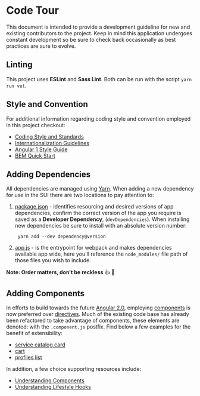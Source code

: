 # Code Tour
This document is intended to provide a development guideline for new and existing contributors to the project.
Keep in mind this application undergoes constant development so be sure to check back occasionally as best practices are sure to evolve.

## Linting
This project uses **ESLint** and **Sass Lint**. Both can be run with the script `yarn run vet`.

## Style and Convention
For additional information regarding coding style and convention employed in this project checkout:

* [Coding Style and Standards](https://github.com/ManageIQ/manageiq/issues/8781)
* [Internationalization Guidelines](https://github.com/ManageIQ/guides/blob/master/i18n.md)
* [Angular 1 Style Guide](https://github.com/johnpapa/angular-styleguide/blob/master/a1/README.md)
* [BEM Quick Start](https://en.bem.info/methodology/quick-start/)

## Adding Dependencies
All dependencies are managed using [Yarn](https://github.com/yarnpkg/yarn).
When adding a new dependency for use in the SUI there are two locations to pay attention to:

1. [package.json](package.json) - identifies resourcing and desired versions of app dependencies, confirm the correct version of the app you require is saved as a **Developer Dependency**, (`devDependencies`). When installing new dependencies be sure to install with an absolute version number:

        yarn add --dev dependency@version

2. [app.js](client/app.js) - is the entrypoint for webpack and makes dependencies available app wide, here you'll reference the `node_modules/` file path of those files you wish to include.

 **Note: Order matters, don't be reckless** :+1: :taco:

## Adding Components
In efforts to build towards the future [Angular 2.0](https://angular.io/docs/ts/latest/guide/style-guide.html),
employing [components](https://docs.angularjs.org/guide/component) is now preferred over [directives](https://docs.angularjs.org/guide/directive).
Much of the existing code base has already been refactored to take advantage of components, these elements are denoted:
with the `.component.js` postfix. Find below a few examples for the benefit of extensibility:

* [service catalog card](../client/app/components/ss-card/ss-card.component.js)
* [cart](../client/app/components/shopping-cart/shopping-cart.component.js)
* [profiles list](../client/app/components/profiles/profiles-list.component.js)

In addition, a few choice supporting resources include:

* [Understanding Components](https://docs.angularjs.org/guide/component)
* [Understanding Lifestyle Hooks](https://toddmotto.com/angular-1-5-lifecycle-hooks)
